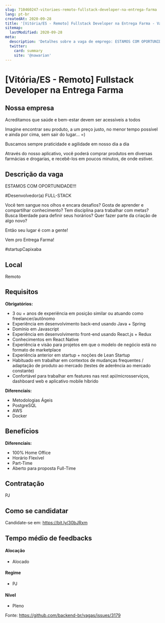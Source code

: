 ```yaml
---
slug: 710460247-vitoriaes-remoto-fullstack-developer-na-entrega-farma
lang: pt-br
createdAt: 2020-09-28
title: '[Vitória/ES - Remoto] Fullstack Developer na Entrega Farma - Vaga de Emprego'
sitemap:
  lastModified: 2020-09-28
meta:
  description: 'Detalhes sobre a vaga de emprego: ESTAMOS COM OPORTUNIDADE!!! #Desenvolvedor(a) FULL-STACK Você tem sangue nos olhos e encara desafios? Gosta de aprender e compartilhar conhecimento? Tem disciplina para trabalhar com metas? Busca liberdade para definir seus horários? Quer fazer parte da criação de algo novo? Então seu lugar é com a gente!  Vem pro Entrega Farma! #startupCapixaba'
  twitter:
    card: summary
    site: '@nawarian'
---
```


# [Vitória/ES - Remoto] Fullstack Developer na Entrega Farma

## Nossa empresa

Acreditamos que saúde e bem-estar devem ser acessíveis a todos

Imagine encontrar seu produto, a um preço justo, no menor tempo possível e ainda por cima, sem sair do lugar... =)

Buscamos sempre praticidade e agilidade em nosso dia a dia

Através do nosso aplicativo, você poderá comprar produtos em diversas farmácias e drogarias, e recebê-los em poucos minutos, de onde estiver.

## Descrição da vaga

ESTAMOS COM OPORTUNIDADE!!!

#Desenvolvedor(a) FULL-STACK

Você tem sangue nos olhos e encara desafios? Gosta de aprender e compartilhar conhecimento? Tem disciplina para trabalhar com metas? Busca liberdade para definir seus horários? Quer fazer parte da criação de algo novo?

Então seu lugar é com a gente! 

Vem pro Entrega Farma!

#startupCapixaba

## Local
Remoto

## Requisitos

**Obrigatórios:**
- 3 ou + anos de experiência em posição similar ou atuando como freelancer/autônomo
- Experiência em desenvolvimento back-end usando Java + Spring
- Domínio em Javascript
- Experiência em desenvolvimento front-end usando React.js + Redux
- Conhecimentos em React Native
- Experiência e visão para projetos em que o modelo de negócio está no formato de marketplace
- Experiência anterior em startup + noções de Lean Startup
- Habituado em trabalhar em contextos de mudanças frequentes / adaptação de produto ao mercado (testes de aderência ao mercado constante)
- Confortável para trabalhar em features nas rest api/microsserviços, dashboard web e aplicativo mobile híbrido

**Diferenciais:**
- Metodologias Ágeis
- PostgreSQL
- AWS
- Docker

## Benefícios

**Diferenciais:**
- 100% Home Office
- Horário Flexível
- Part-Time
- Aberto para proposta Full-Time

## Contratação

PJ

## Como se candidatar

Candidate-se em: https://bit.ly/30bJRxm

## Tempo médio de feedbacks

#### Alocação
- Alocado

#### Regime
- PJ

#### Nível
- Pleno


Fonte: https://github.com/backend-br/vagas/issues/3179
